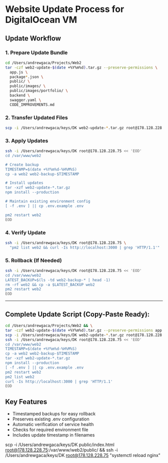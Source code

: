 # Website Update Process for DigitalOcean VM

## Update Workflow

### 1. Prepare Update Bundle
```bash
cd /Users/andrewgaca/Projects/Web2
tar -czf web2-update-$(date +%Y%m%d).tar.gz --preserve-permissions \
  app.js \
  package*.json \
  public/ \
  public/images/ \
  public/images/portfolio/ \
  backend \
  swagger.yaml \
  CODE_IMPROVEMENTS.md
```

### 2. Transfer Updated Files
```bash
scp -i /Users/andrewgaca/keys/DK web2-update-*.tar.gz root@178.128.228.75:/var/www/web2/
```

### 3. Apply Updates
```bash
ssh -i /Users/andrewgaca/keys/DK root@178.128.228.75 << 'EOD'
cd /var/www/web2

# Create backup
TIMESTAMP=$(date +%Y%m%d-%H%M%S)
cp -a web2 web2-backup-$TIMESTAMP

# Install updates
tar -xzf web2-update-*.tar.gz
npm install --production

# Maintain existing environment config
[ -f .env ] || cp .env.example .env

pm2 restart web2
EOD
```

### 4. Verify Update
```bash
ssh -i /Users/andrewgaca/keys/DK root@178.128.228.75 \
  "pm2 list web2 && curl -Is http://localhost:3000 | grep 'HTTP/1.1'"
```

### 5. Rollback (If Needed)
```bash
ssh -i /Users/andrewgaca/keys/DK root@178.128.228.75 << 'EOD'
cd /var/www/web2
LATEST_BACKUP=$(ls -td web2-backup-* | head -1)
rm -rf web2 && cp -a $LATEST_BACKUP web2
pm2 restart web2
EOD
```

---

## Complete Update Script (Copy-Paste Ready):
```bash
cd /Users/andrewgaca/Projects/Web2 && \
tar -czf web2-update-$(date +%Y%m%d).tar.gz --preserve-permissions app.js package*.json public/ public/images/ public/images/portfolio/ backend swagger.yaml CODE_IMPROVEMENTS.md && \
scp -i /Users/andrewgaca/keys/DK web2-update-*.tar.gz root@178.128.228.75:/var/www/web2/ && \
ssh -i /Users/andrewgaca/keys/DK root@178.128.228.75 << 'EOD'
cd /var/www/web2
TIMESTAMP=$(date +%Y%m%d-%H%M%S)
cp -a web2 web2-backup-$TIMESTAMP
tar -xzf web2-update-*.tar.gz
npm install --production
[ -f .env ] || cp .env.example .env
pm2 restart web2
pm2 list web2
curl -Is http://localhost:3000 | grep 'HTTP/1.1'
EOD
```

## Key Features
- Timestamped backups for easy rollback
- Preserves existing .env configuration
- Automatic verification of service health
- Checks for required environment file
- Includes update timestamp in filenames

scp -i /Users/andrewgaca/keys/DK public/index.html root@178.128.228.75:/var/www/web2/public/ && ssh -i /Users/andrewgaca/keys/DK root@178.128.228.75 "systemctl reload nginx"